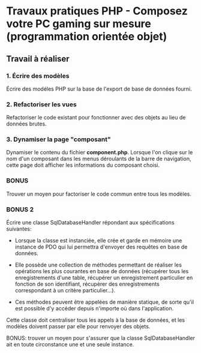 # Travaux pratiques PHP - Composez votre PC gaming sur mesure (programmation orientée objet)

## Travail à réaliser

### 1. Écrire des modèles

Écrire des modéles PHP sur la base de l'export de base de données fourni.

### 2. Refactoriser les vues

Refactoriser le code existant pour fonctionner avec des objets au lieu de données brutes.

### 3. Dynamiser la page "composant"

Dynamiser le contenu du fichier **component.php**. Lorsque l'on clique sur le nom d'un composant dans les menus déroulants de la barre de navigation, cette page doit afficher les informations du composant choisi.

### BONUS

Trouver un moyen pour factoriser le code commun entre tous les modèles.


### BONUS 2

Écrire une classe SqlDatabaseHandler répondant aux spécifications suivantes:

* Lorsque la classe est instanciée, elle crée et garde en mémoire une instance de PDO qui lui permettra d'envoyer des requêtes en base de données.

* Elle possède une collection de méthodes permettant de réaliser les opérations les plus courantes en base de données (récupérer tous les enregistrements d'une table, récupérer un enregistrement particulier en fonction de son identifiant, récupèrer des enregistrements correspondant à un critère particulier...).

* Ces méthodes peuvent être appelées de manière statique, de sorte qu'il est possible d'y accéder depuis n'importe où dans l'application.

Cette classe doit centraliser tous les appels à la base de données, et les modèles doivent passer par elle pour renvoyer des objets.

BONUS: trouver un moyen pour s'assurer que la classe SqlDatabaseHandler ait en toute circonstance une et une seule instance.